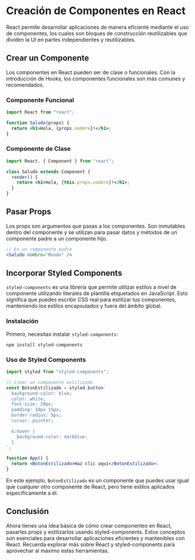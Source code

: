 # Creación de Componentes en React

React permite desarrollar aplicaciones de manera eficiente mediante el uso de componentes, los cuales son bloques de construcción reutilizables que dividen la UI en partes independientes y reutilizables.

## Crear un Componente

Los componentes en React pueden ser de clase o funcionales. Con la introducción de Hooks, los componentes funcionales son más comunes y recomendados.

### Componente Funcional

```jsx
import React from "react";

function Saludo(props) {
  return <h1>Hola, {props.nombre}!</h1>;
}
```

### Componente de Clase

```jsx
import React, { Component } from "react";

class Saludo extends Component {
  render() {
    return <h1>Hola, {this.props.nombre}!</h1>;
  }
}
```

## Pasar Props

Los props son argumentos que pasas a los componentes. Son inmutables dentro del componente y se utilizan para pasar datos y métodos de un componente padre a un componente hijo.

```jsx
// En un componente padre
<Saludo nombre="Mundo" />
```

## Incorporar Styled Components

`styled-components` es una librería que permite utilizar estilos a nivel de componente utilizando literales de plantilla etiquetados en JavaScript. Esto significa que puedes escribir CSS real para estilizar tus componentes, manteniendo los estilos encapsulados y fuera del ámbito global.

### Instalación

Primero, necesitas instalar `styled-components`:

```
npm install styled-components
```

### Uso de Styled Components

```jsx
import styled from "styled-components";

// Crear un componente estilizado
const BotonEstilizado = styled.button`
  background-color: blue;
  color: white;
  font-size: 20px;
  padding: 10px 15px;
  border-radius: 5px;
  cursor: pointer;

  &:hover {
    background-color: darkblue;
  }
`;

function App() {
  return <BotonEstilizado>Haz clic aquí</BotonEstilizado>;
}
```

En este ejemplo, `BotonEstilizado` es un componente que puedes usar igual que cualquier otro componente de React, pero tiene estilos aplicados específicamente a él.

## Conclusión

Ahora tienes una idea básica de cómo crear componentes en React, pasarles props y estilizarlos usando styled-components. Estos conceptos son esenciales para desarrollar aplicaciones eficientes y mantenibles con React. Recuerda explorar más sobre React y styled-components para aprovechar al máximo estas herramientas.
